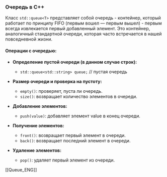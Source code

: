 ### Очередь в C++

Класс `std::queue<T>` представляет собой очередь - контейнер, который работает по принципу FIFO (первым вошел — первым вышел) - первым всегда извлекается первый добавленный элемент. Это контейнер, аналогичный стандартной очереди, которая часто встречается в нашей повседневной жизни.

#### Операции с очередью:

- **Определение пустой очереди (в данном случае строк):**

  * `std::queue<std::string> queue;` // пустая очередь

- **Размер очереди и проверка на пустоту:**

  * `empty()`: проверяет, пуста ли очередь.
  * `size()`: возвращает количество элементов в очереди.

- **Добавление элементов:**

  * `push(value)`: добавляет элемент value в конец очереди.

- **Получение элементов:**

  * `front()`: возвращает первый элемент в очереди.
  * `back()`: возвращает последний элемент в очереди.

- **Удаление элементов:**

  * `pop()`: удаляет первый элемент из очереди.

[[Queue_ENG]]

